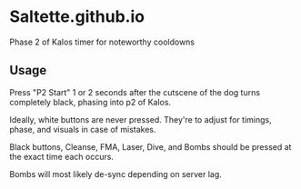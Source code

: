 # Saltette.github.io

Phase 2 of Kalos timer for noteworthy cooldowns

## Usage

Press "P2 Start" 1 or 2 seconds after the cutscene of the dog turns completely black, phasing into p2 of Kalos.

Ideally, white buttons are never pressed. They're to adjust for timings, phase, and visuals in case of mistakes.

Black buttons, Cleanse, FMA, Laser, Dive, and Bombs should be pressed at the exact time each occurs.

Bombs will most likely de-sync depending on server lag.

